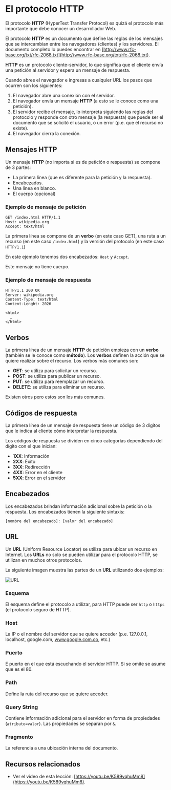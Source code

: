 # El protocolo HTTP

El protocolo **HTTP** \(HyperText Transfer Protocol\) es quizá el protocolo más importante que debe conocer un desarrollador Web.

El protocolo **HTTP** es un documento que define las reglas de los mensajes que se intercambian entre los navegadores \(clientes\) y los servidores. El documento completo lo puedes encontrar en [http://www.rfc-base.org/txt/rfc-2068.txt](http://www.rfc-base.org/txt/rfc-2068.txt).

**HTTP** es un protocolo cliente-servidor, lo que significa que el cliente envía una petición al servidor y espera un mensaje de respuesta.

Cuando abres el navegador e ingresas a cualquier URL los pasos que ocurren son los siguientes:

1. El navegador abre una conexión con el servidor.
2. El navegador envía un mensaje **HTTP** \(a esto se le conoce como una petición\).
3. El servidor recibe el mensaje, lo interpreta siguiendo las reglas del protocolo y responde con otro mensaje \(la respuesta\) que puede ser el documento que se solicitó el usuario, o un error \(p.e. que el recurso no existe\).
4. El navegador cierra la conexión.

## Mensajes HTTP

Un mensaje **HTTP** \(no importa si es de petición o respuesta\) se compone de 3 partes:

* La primera línea \(que es diferente para la petición y la respuesta\).
* Encabezados.
* Una línea en blanco.
* El cuerpo \(opcional\)

### Ejemplo de mensaje de petición

```text
GET /index.html HTTP/1.1
Host: wikipedia.org
Accept: text/html
```

La primera línea se compone de un **verbo** \(en este caso GET\), una ruta a un recurso \(en este caso `/index.html`\) y la versión del protocolo \(en este caso `HTTP/1.1`\)

En este ejemplo tenemos dos encabezados: `Host` y `Accept`.

Este mensaje no tiene cuerpo.

### Ejemplo de mensaje de respuesta

```text
HTTP/1.1 200 OK
Server: wikipedia.org
Content-Type: text/html
Content-Lenght: 2026

<html>
  …
</html>
```

## Verbos

La primera línea de un mensaje **HTTP** de petición empieza con un **verbo** \(también se le conoce como **método**\). Los **verbos** definen la acción que se quiere realizar sobre el recurso. Los verbos más comunes son:

* **GET**: se utiliza para solicitar un recurso.
* **POST**: se utiliza para publicar un recurso.
* **PUT**: se utiliza para reemplazar un recurso.
* **DELETE**: se utiliza para eliminar un recurso.

Existen otros pero estos son los más comunes.

## Códigos de respuesta

La primera línea de un mensaje de respuesta tiene un código de 3 dígitos que le indica al cliente cómo interpretar la respuesta.

Los códigos de respuesta se dividen en cinco categorías dependiendo del dígito con el que inician:

* **1XX**: Información
* **2XX**: Éxito
* **3XX**: Redirección
* **4XX**: Error en el cliente
* **5XX**: Error en el servidor

## Encabezados

Los encabezados brindan información adicional sobre la petición o la respuesta. Los encabezados tienen la siguiente sintaxis:

```text
[nombre del encabezado]: [valor del encabezado]
```

## URL

Un **URL** \(Uniform Resource Locator\) se utiliza para ubicar un recurso en Internet. Los **URLs** no solo se pueden utilizar para el protocolo HTTP, se utilizan en muchos otros protocolos.

La siguiente imagen muestra las partes de un **URL** utilizando dos ejemplos:

![URL](https://s3.amazonaws.com/makeitreal/images/full-stack-curriculum/url.jpg)

### Esquema

El esquema define el protocolo a utilizar, para HTTP puede ser `http` o `https` \(el protocolo seguro de HTTP\).

### Host

La IP o el nombre del servidor que se quiere acceder \(p.e. 127.0.0.1, localhost, google.com, www.google.com.co, etc.\)

### Puerto

E puerto en el que está escuchando el servidor HTTP. Si se omite se asume que es el 80.

### Path

Define la ruta del recurso que se quiere acceder.

### Query String

Contiene información adicional para el servidor en forma de propiedades \(`atributo=valor`\). Las propiedades se separan por `&`.

### Fragmento

La referencia a una ubicación interna del documento.

## Recursos relacionados

* Ver el video de esta lección: [https://youtu.be/K589vqhuMm8](https://youtu.be/K589vqhuMm8).

